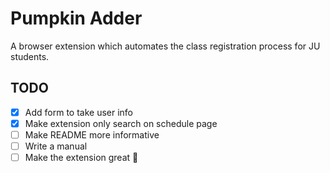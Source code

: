 # Pumpkin Adder

A browser extension which automates the class registration process for JU students.

## TODO

-   [x] Add form to take user info
-   [x] Make extension only search on schedule page
-   [ ] Make README more informative
-   [ ] Write a manual
-   [ ] Make the extension great 🌹
